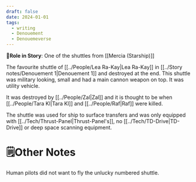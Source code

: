 ```yaml
---
draft: false
date: 2024-01-01
tags:
  - writing
  - Denouement
  - Denouemeverse
---
```

**📜Role in Story**: 
One of the shuttles from [[Mercia (Starship)]] 

The favourite shuttle of [[../People/Lea Ra-Kay|Lea Ra-Kay]] in [[../Story notes/Denouement 1|Denouement 1]] and destroyed at the end. This shuttle was military looking, small and had a main cannon weapon on top. It was utility vehicle.

It was destroyed by [[../People/Zal|Zal]] and it is thought to be when [[../People/Tara Kl|Tara Kl]] and [[../People/Raf|Raf]] were killed. 

The shuttle was used for ship to surface transfers and was only equipped with [[../Tech/Thrust-Panel|Thrust-Panel's]], no [[../Tech/TD-Drive|TD-Drive]] or deep space scanning equipment.

# **🗒️Other Notes**
Human pilots did not want to fly the unlucky numbered shuttle. 

